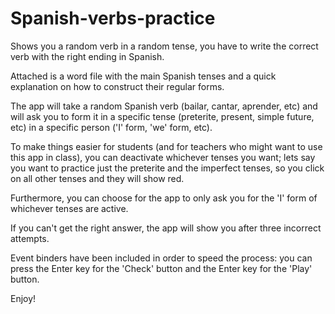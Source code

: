 # Spanish-verbs-practice

Shows you a random verb in a random tense, you have to write the correct verb with the right ending in Spanish.

Attached is a word file with the main Spanish tenses and a quick explanation on how to construct their regular forms.

The app will take a random Spanish verb (bailar, cantar, aprender, etc) and will ask you to form it in a specific tense (preterite, present, simple future, etc) in a specific person ('I' form, 'we' form, etc).

To make things easier for students (and for teachers who might want to use this app in class), you can deactivate whichever tenses you want; lets say you want to practice just the preterite and the imperfect tenses, so you click on all other tenses and they will show red.

Furthermore, you can choose for the app to only ask you for the 'I' form of whichever tenses are active.

If you can't get the right answer, the app will show you after three incorrect attempts.

Event binders have been included in order to speed the process: you can press the Enter key for the 'Check' button and the Enter key for the 'Play' button.

Enjoy!
